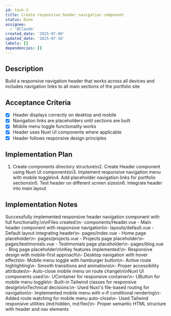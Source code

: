 ```yaml
---
id: task-3
title: Create responsive header navigation component
status: Done
assignee:
  - '@Claude'
created_date: '2025-07-09'
updated_date: '2025-07-10'
labels: []
dependencies: []
---
```


## Description

Build a responsive navigation header that works across all devices and includes navigation links to all main sections of the portfolio site

## Acceptance Criteria

- [x] Header displays correctly on desktop and mobile
- [x] Navigation links are placeholders until sections are built
- [x] Mobile menu toggle functionality works
- [x] Header uses Nuxt UI components where applicable
- [x] Header follows responsive design principles

## Implementation Plan

1. Create components directory structure\n2. Create Header component using Nuxt UI components\n3. Implement responsive navigation menu with mobile toggle\n4. Add placeholder navigation links for portfolio sections\n5. Test header on different screen sizes\n6. Integrate header into main layout

## Implementation Notes

Successfully implemented responsive header navigation component with full functionality:\n\nFiles created:\n- components/Header.vue - Main header component with responsive navigation\n- layouts/default.vue - Default layout integrating header\n- pages/index.vue - Home page placeholder\n- pages/projects.vue - Projects page placeholder\n- pages/testimonials.vue - Testimonials page placeholder\n- pages/blog.vue - Blog page placeholder\n\nKey features implemented:\n- Responsive design with mobile-first approach\n- Desktop navigation with hover effects\n- Mobile menu toggle with hamburger button\n- Active route highlighting\n- Smooth transitions and animations\n- Proper accessibility attributes\n- Auto-close mobile menu on route change\n\nNuxt UI components used:\n- UContainer for responsive container\n- UButton for mobile menu toggle\n- Built-in Tailwind classes for responsive design\n\nTechnical decisions:\n- Used Nuxt's file-based routing for navigation\n- Implemented mobile menu with v-if conditional rendering\n- Added route watching for mobile menu auto-close\n- Used Tailwind responsive utilities (md:hidden, md:flex)\n- Proper semantic HTML structure with header and nav elements
